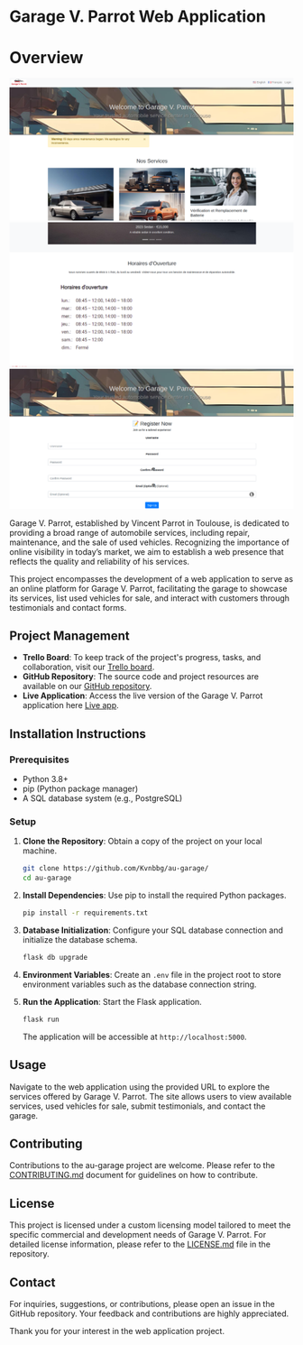 # Garage V. Parrot Web Application

# Overview

![Screenshot 1](app/static/images/screen1.jpg)
![Screenshot 2](app/static/images/screen2.jpg)
![Screenshot 3](app/static/images/screen3.jpg)

Garage V. Parrot, established by Vincent Parrot in Toulouse, is dedicated to providing a broad range of automobile services, including repair, maintenance, and the sale of used vehicles. Recognizing the importance of online visibility in today’s market, we aim to establish a web presence that reflects the quality and reliability of his services.

This project encompasses the development of a web application to serve as an online platform for Garage V. Parrot, facilitating the garage to showcase its services, list used vehicles for sale, and interact with customers through testimonials and contact forms.

## Project Management

- **Trello Board**: To keep track of the project's progress, tasks, and collaboration, visit our [Trello board](https://trello.com/b/eR2X9dfh).
- **GitHub Repository**: The source code and project resources are available on our [GitHub repository](https://github.com/Kvnbbg/au-garage/).
- **Live Application**: Access the live version of the Garage V. Parrot application here [Live app](https://au-garage-92dd5c42a6c4.herokuapp.com/).

## Installation Instructions

### Prerequisites

- Python 3.8+
- pip (Python package manager)
- A SQL database system (e.g., PostgreSQL)

### Setup

1. **Clone the Repository**: Obtain a copy of the project on your local machine.
    ```bash
    git clone https://github.com/Kvnbbg/au-garage/
    cd au-garage
    ```

2. **Install Dependencies**: Use pip to install the required Python packages.
    ```bash
    pip install -r requirements.txt
    ```

3. **Database Initialization**: Configure your SQL database connection and initialize the database schema.
    ```bash
    flask db upgrade
    ```

4. **Environment Variables**: Create an `.env` file in the project root to store environment variables such as the database connection string.

5. **Run the Application**: Start the Flask application.
    ```bash
    flask run
    ```
    The application will be accessible at `http://localhost:5000`.

## Usage

Navigate to the web application using the provided URL to explore the services offered by Garage V. Parrot. The site allows users to view available services, used vehicles for sale, submit testimonials, and contact the garage.

## Contributing

Contributions to the au-garage project are welcome. Please refer to the [CONTRIBUTING.md](https://github.com/Kvnbbg/au-garage/CONTRIBUTING.md) document for guidelines on how to contribute.

## License

This project is licensed under a custom licensing model tailored to meet the specific commercial and development needs of Garage V. Parrot. For detailed license information, please refer to the [LICENSE.md](https://github.com/Kvnbbg/au-garage/LICENSE.md) file in the repository.

## Contact

For inquiries, suggestions, or contributions, please open an issue in the GitHub repository. Your feedback and contributions are highly appreciated.

Thank you for your interest in the web application project.